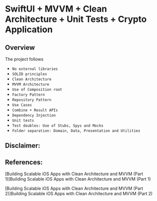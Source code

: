 # SwiftUI + MVVM + Clean Architecture + Unit Tests + Crypto Application


## Overview

The project follows

- ``No external libraries``
- ``SOLID principles``
- ``Clean Architecture``
- ``MVVM Architecture``
- ``Use of Composition root``
- ``Factory Pattern``
- ``Repository Pattern``
- ``Use Cases``
- ``Combine + Result APIs``
- ``Dependency Injection``
- ``Unit tests``
- ``Test doubles: Use of Stubs, Spys and Mocks``
- ``Folder separation: Domain, Data, Presentation and Utilities``

## Disclaimer:

## References: 

[Building Scalable iOS Apps with Clean Architecture and MVVM (Part 1)]Building Scalable iOS Apps with Clean Architecture and MVVM (Part 1)

[Building Scalable iOS Apps with Clean Architecture and MVVM (Part 2)]Building Scalable iOS Apps with Clean Architecture and MVVM (Part 2)
